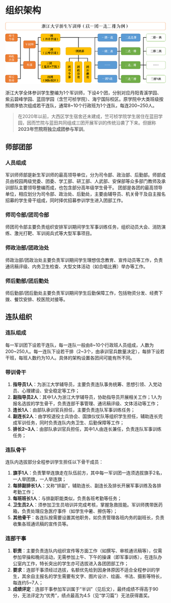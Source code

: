 # 组织架构

![struct](../assets/struct.png)

浙江大学全体参训学生整编为1个军训师，下设4个团，分别对应丹阳青溪学园、紫云碧峰学园、蓝田学园（含竺可桢学院）、海宁国际校区。原学院中大类班级按照顺序依次组成若干连队，通常8~10个行政班为1个连队，每连200~250人。

> 在2020年以前，大西区学生宿舍还未建成，竺可桢学院学生居住在蓝田学园，因而竺院与蓝田共同组成三团开展军训的传统沿袭了下来。但据称**2023年竺院将独立成团参与军训**。

## 师部团部

### 人员组成

军训师师部是新生军训师的最高领导单位，分为司令部、政治部、后勤部。师部成员由校园两级党委、团委、学工部、研工部、人武部、安保部等众多部门教师及承训部队主要领导整编而成，也包含部分高年级学生骨干。
团部是各团的最高领导单位，相应划分为司令部、政治处、后勤处，主要由辅导员、机关骨干及自主报名招募的学生骨干组成，同时择优招募参训学生进入团部工作。

### 师司令部/团司令部

师团司令部主要负责组织安排军训期间学生军事训练任务，组织动员大会、消防演练、激光打靶、军训阅兵式等大型军事项目。

### 师政治部/团政治处

师政治部/团政治处主要负责军训期间学生理想信念教育、宣传动员等工作，负责通讯稿评级、内务卫生检查、大型文体活动（如合唱比赛）举办等工作。

### 师后勤部/团后勤处

师后勤部/团后勤处主要负责军训期间学生后勤保障工作，包括物资分发、经费下拨、餐饮安排、校医院对接等。

## 连队组织

### 连队组成

每一军训团下设若干连队，每一连队一般由8~10个行政班人员组成，人数为200~250人。每一连队下设若干排（2~3个，由承训官兵数量决定），每排下设若干班，每班人数约为10人。具体的架构设置各团间可能有所不同。

### 带训骨干

1. **指导员1人**：为浙江大学辅导员，主要负责连队事务统筹、思想引领、入党动员、心理建设、安全稳定等工作；
2. **副指导员2人**：其中1人为浙江大学辅导员，协助指导员开展相关工作；1人为报名选拔的学生骨干，负责连部干事管理、通讯稿评级、文体活动等工作；
3. **连长1人**：由部队承训官兵担任，主要负责连队军事训练任务；
4. **副连长2人**：由学校退役士兵协会、国旗仪仗队等组织学生担任，辅助连长完成军训任务，同时负责连队内务卫生、后勤保障等工作；
5. **排长2~3人**：由部队承训官兵担任，其中1人由连长兼任，负责连队军事训练任务；

### 连队骨干

连队内选拔部分全程参训学生担任以下骨干成员：

1. **旗手1人**：负责擎举连旗走在队伍前方，其中每一军训团一连须选拔旗手2名，一人举团旗，一人举连旗；
2. **每排副排长1人**：又称“排副”，辅助连长、副连长及排长开展军事训练及各排考勤工作；
3. **每班班长1人**：与排副职能类似，负责各班考勤等任务；
4. **卫生员2人**：须参加卫生员培训并完成考核，掌握急救技能。军训师携带医药箱，负责处理应急医疗事件（如学生中暑、擦伤等）；
5. **其他骨干**：各连队按需要设置其他职务，如负责管理各班内务的副班长，负责收集各班通讯稿的宣传员等。

### 连部干事

1. **职责**：主要负责连队内组织宣传等方面工作（如撰写、审核通讯稿等），仅需参加早操和晚间活动，无需参加上午、下午的操课（即军事训练），在连队办公室内工作，特长突出的学生亦可选拔进入各团团部工作；
2. **要求**：连部干事须经过选拔，名额优先给到因身体原因不适合全程参训的学生，其余自主报名的学生需要有文字、图片设计、绘画、书法、摄影等特长，每连约5~7人；
3. **成绩评定**：连部干事参加军训属于“半训”（见后文），最终成绩不得高于90分，无法评定为“优秀”，绩点最高为4.5（见“学习篇”）无法获得嘉奖。
